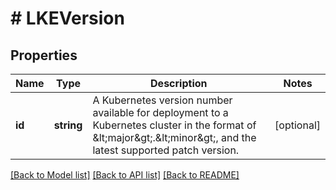 # # LKEVersion

## Properties

Name | Type | Description | Notes
------------ | ------------- | ------------- | -------------
**id** | **string** | A Kubernetes version number available for deployment to a Kubernetes cluster in the format of &amp;lt;major&amp;gt;.&amp;lt;minor&amp;gt;, and the latest supported patch version. | [optional]

[[Back to Model list]](../../README.md#models) [[Back to API list]](../../README.md#endpoints) [[Back to README]](../../README.md)
